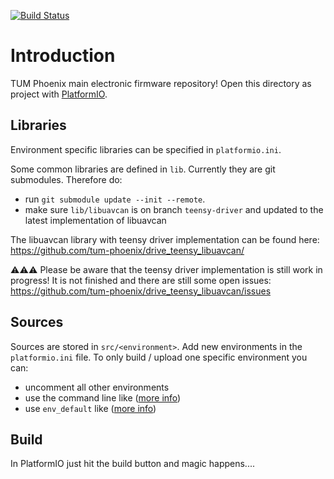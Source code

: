 [![Build Status](https://travis-ci.org/tum-phoenix/drive_teensy_tester.svg?branch=master)](https://travis-ci.org/tum-phoenix/drive_teensy_tester)

# Introduction
TUM Phoenix main electronic firmware repository! Open this directory as project with [PlatformIO](https://platformio.org/).

## Libraries
Environment specific libraries can be specified in `platformio.ini`.

Some common libraries are defined in `lib`. Currently they are git submodules. Therefore do:
* run `git submodule update --init --remote`.
* make sure `lib/libuavcan` is on branch `teensy-driver` and updated to the latest implementation of libuavcan

The libuavcan library with teensy driver implementation can be found here:
https://github.com/tum-phoenix/drive_teensy_libuavcan/

⚠⚠⚠ Please be aware that the teensy driver implementation is still work in progress! It is not finished and there are still some open issues: https://github.com/tum-phoenix/drive_teensy_libuavcan/issues

## Sources
Sources are stored in `src/<environment>`. Add new environments in the `platformio.ini` file.
To only build / upload one specific environment you can:
* uncomment all other environments
* use the command line like ([more info](http://docs.platformio.org/en/latest/userguide/cmd_run.html#cmdoption-platformio-run-e))
* use `env_default` like ([more info](http://docs.platformio.org/en/latest/projectconf/section_platformio.html#projectconf-pio-env-default))


## Build
In PlatformIO just hit the build button and magic happens....
